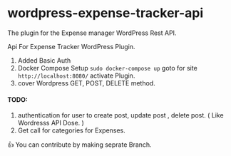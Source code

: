 # wordpress-expense-tracker-api
The plugin for the Expense manager WordPress Rest API.

Api For Expense Tracker WordPress Plugin.

1. Added Basic Auth
2. Docker Compose Setup ` sudo docker-compose up ` goto for site `http://localhost:8080/` activate Plugin.
3. cover Wordpress GET, POST, DELETE method.

#### TODO:
1. authentication for user to create post, update post , delete post. ( Like  Wordresss API Dose. )
2. Get call for categories for Expenses.

:+1: You can contribute by making seprate Branch.
